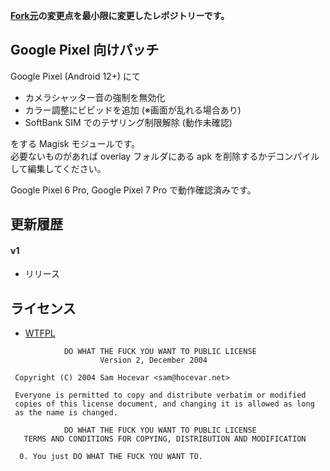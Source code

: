 **[Fork元](https://github.com/AndroPlus-org/magisk-module-pixel6)の変更点を最小限に変更したレポジトリーです。**

## Google Pixel 向けパッチ

Google Pixel (Android 12+) にて

* カメラシャッター音の強制を無効化
* カラー調整にビビッドを追加 (※画面が乱れる場合あり)
* SoftBank SIM でのテザリング制限解除 (動作未確認)

をする Magisk モジュールです。  
必要ないものがあれば overlay フォルダにある apk を削除するかデコンパイルして編集してください。

Google Pixel 6 Pro, Google Pixel 7 Pro で動作確認済みです。

## 更新履歴

#### v1
* リリース

## ライセンス

- [WTFPL](http://www.wtfpl.net/)

```
            DO WHAT THE FUCK YOU WANT TO PUBLIC LICENSE
                    Version 2, December 2004

 Copyright (C) 2004 Sam Hocevar <sam@hocevar.net>

 Everyone is permitted to copy and distribute verbatim or modified
 copies of this license document, and changing it is allowed as long
 as the name is changed.

            DO WHAT THE FUCK YOU WANT TO PUBLIC LICENSE
   TERMS AND CONDITIONS FOR COPYING, DISTRIBUTION AND MODIFICATION

  0. You just DO WHAT THE FUCK YOU WANT TO.
```
